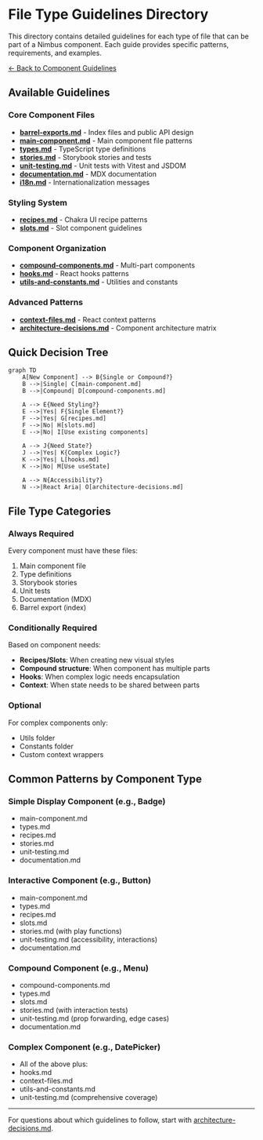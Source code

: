 # File Type Guidelines Directory

This directory contains detailed guidelines for each type of file that can be
part of a Nimbus component. Each guide provides specific patterns, requirements,
and examples.

[← Back to Component Guidelines](../component-guidelines.md)

## Available Guidelines

### Core Component Files

- **[barrel-exports.md](./barrel-exports.md)** - Index files and public API
  design
- **[main-component.md](./main-component.md)** - Main component file patterns
- **[types.md](./types.md)** - TypeScript type definitions
- **[stories.md](./stories.md)** - Storybook stories and tests
- **[unit-testing.md](./unit-testing.md)** - Unit tests with Vitest and JSDOM
- **[documentation.md](./documentation.md)** - MDX documentation
- **[i18n.md](./i18n.md)** - Internationalization messages

### Styling System

- **[recipes.md](./recipes.md)** - Chakra UI recipe patterns
- **[slots.md](./slots.md)** - Slot component guidelines

### Component Organization

- **[compound-components.md](./compound-components.md)** - Multi-part components
- **[hooks.md](./hooks.md)** - React hooks patterns
- **[utils-and-constants.md](./utils-and-constants.md)** - Utilities and
  constants

### Advanced Patterns

- **[context-files.md](./context-files.md)** - React context patterns
- **[architecture-decisions.md](./architecture-decisions.md)** - Component
  architecture matrix

## Quick Decision Tree

```mermaid
graph TD
    A[New Component] --> B{Single or Compound?}
    B -->|Single| C[main-component.md]
    B -->|Compound| D[compound-components.md]

    A --> E{Need Styling?}
    E -->|Yes| F{Single Element?}
    F -->|Yes| G[recipes.md]
    F -->|No| H[slots.md]
    E -->|No| I[Use existing components]

    A --> J{Need State?}
    J -->|Yes| K{Complex Logic?}
    K -->|Yes| L[hooks.md]
    K -->|No| M[Use useState]

    A --> N{Accessibility?}
    N -->|React Aria| O[architecture-decisions.md]
```

## File Type Categories

### Always Required

Every component must have these files:

1. Main component file
2. Type definitions
3. Storybook stories
4. Unit tests
5. Documentation (MDX)
6. Barrel export (index)

### Conditionally Required

Based on component needs:

- **Recipes/Slots**: When creating new visual styles
- **Compound structure**: When component has multiple parts
- **Hooks**: When complex logic needs encapsulation
- **Context**: When state needs to be shared between parts

### Optional

For complex components only:

- Utils folder
- Constants folder
- Custom context wrappers

## Common Patterns by Component Type

### Simple Display Component (e.g., Badge)

- main-component.md
- types.md
- recipes.md
- stories.md
- unit-testing.md
- documentation.md

### Interactive Component (e.g., Button)

- main-component.md
- types.md
- recipes.md
- slots.md
- stories.md (with play functions)
- unit-testing.md (accessibility, interactions)
- documentation.md

### Compound Component (e.g., Menu)

- compound-components.md
- types.md
- slots.md
- stories.md (with interaction tests)
- unit-testing.md (prop forwarding, edge cases)
- documentation.md

### Complex Component (e.g., DatePicker)

- All of the above plus:
- hooks.md
- context-files.md
- utils-and-constants.md
- unit-testing.md (comprehensive coverage)

---

For questions about which guidelines to follow, start with
[architecture-decisions.md](./architecture-decisions.md).
